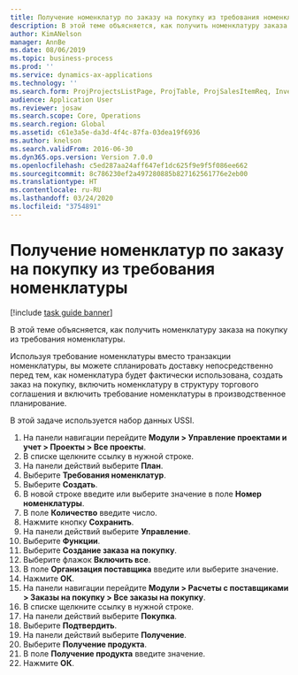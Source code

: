 ```yaml
---
title: Получение номенклатур по заказу на покупку из требования номенклатуры
description: В этой теме объясняется, как получить номенклатуру заказа на покупку из требования номенклатуры.
author: KimANelson
manager: AnnBe
ms.date: 08/06/2019
ms.topic: business-process
ms.prod: ''
ms.service: dynamics-ax-applications
ms.technology: ''
ms.search.form: ProjProjectsListPage, ProjTable, ProjSalesItemReq, InventItemIdLookupSimple, PurchCreateFromSalesOrder, VendAccountItemLookup, PurchTable, PurchEditLines
audience: Application User
ms.reviewer: josaw
ms.search.scope: Core, Operations
ms.search.region: Global
ms.assetid: c61e3a5e-da3d-4f4c-87fa-03dea19f6936
ms.author: knelson
ms.search.validFrom: 2016-06-30
ms.dyn365.ops.version: Version 7.0.0
ms.openlocfilehash: c5ed287aa24aff647ef1dc625f9e9f5f086ee662
ms.sourcegitcommit: 8c786230ef2a497280885b827162561776e2eb00
ms.translationtype: HT
ms.contentlocale: ru-RU
ms.lasthandoff: 03/24/2020
ms.locfileid: "3754891"
---
```

# <a name="receive-items-on-purchase-order-from-item-requirement"></a>Получение номенклатур по заказу на покупку из требования номенклатуры

[!include [task guide banner](../../includes/task-guide-banner.md)]

В этой теме объясняется, как получить номенклатуру заказа на покупку из требования номенклатуры.

Используя требование номенклатуры вместо транзакции номенклатуры, вы можете спланировать доставку непосредственно перед тем, как номенклатура будет фактически использована, создать заказ на покупку, включить номенклатуру в структуру торгового соглашения и включить требование номенклатуры в производственное планирование. 

В этой задаче используется набор данных USSI.

1. На панели навигации перейдите **Модули > Управление проектами и учет > Проекты > Все проекты**.
2. В списке щелкните ссылку в нужной строке.
3. На панели действий выберите **План**.
4. Выберите **Требования номенклатур**.
5. Выберите **Создать**.
6. В новой строке введите или выберите значение в поле **Номер номенклатуры**.
7. В поле **Количество** введите число.
8. Нажмите кнопку **Сохранить**.
9. На панели действий выберите **Управление**.
10. Выберите **Функции**.
11. Выберите **Создание заказа на покупку**.
12. Выберите флажок **Включить все**.
13. В поле **Организация поставщика** введите или выберите значение.
14. Нажмите **ОК**.
15. На панели навигации перейдите **Модули > Расчеты с поставщиками > Заказы на покупку > Все заказы на покупку**.
16. В списке щелкните ссылку в нужной строке.
17. На панели действий выберите **Покупка**.
18. Выберите **Подтвердить**.
19. На панели действий выберите **Получение**.
20. Выберите **Получение продукта**.
21. В поле **Получение продукта** введите значение.
22. Нажмите **ОК**.


